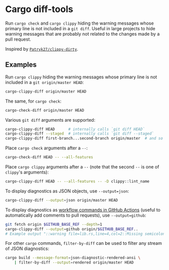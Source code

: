 # Cargo diff-tools

Run `cargo check` and `cargo clippy` hiding the warning messages whose primary line is not included in a `git diff`. Useful in large projects to hide warning messages that are probably not related to the changes made by a pull request.

Inspired by [`Patryk27/clippy-dirty`](https://github.com/Patryk27/clippy-dirty).

## Examples

Run `cargo clippy` hiding the warning messages whose primary line is not included in a `git origin/master HEAD`:

```bash
cargo-clippy-diff origin/master HEAD
```

The same, for `cargo check`:

```bash
cargo-check-diff origin/master HEAD
```

Various `git diff` arguments are supported:

```bash
cargo-clippy-diff HEAD      # internally calls `git diff HEAD`
cargo-clippy-diff --staged  # internally calls `git diff --staged`
cargo-clippy-diff first-branch...second-branch origin/master  # and so on
```

Place `cargo check` arguments after a `--`:

```bash
cargo-check-diff HEAD -- --all-features
```

Place `cargo clippy` arguments after a `--` (note that the second `--` is one of `clippy`'s arguments):

```bash
cargo-clippy-diff HEAD -- --all-features -- -D clippy::lint_name
```

To display diagnostics as JSON objects, use `--output=json`:

```bash
cargo-clippy-diff --output=json origin/master HEAD
```

To display diagnostics as [workflow commands in GitHub Actions](https://docs.github.com/en/actions/reference/workflow-commands-for-github-actions#setting-a-warning-message) (useful to automatically add comments to pull requests), use `--output=github`:

```bash
git fetch origin $GITHUB_BASE_REF --depth=1
cargo-clippy-diff --output=github origin/$GITHUB_BASE_REF..
# Example output "::warning file=lib.rs,line=4,col=2::Missing semicolon"
```

For other `cargo` commands, `filter-by-diff` can be used to filter any stream of JSON diagnostics:

```bash
cargo build --message-format=json-diagnostic-rendered-ansi \
    | filter-by-diff --output=rendered origin/master HEAD
```
